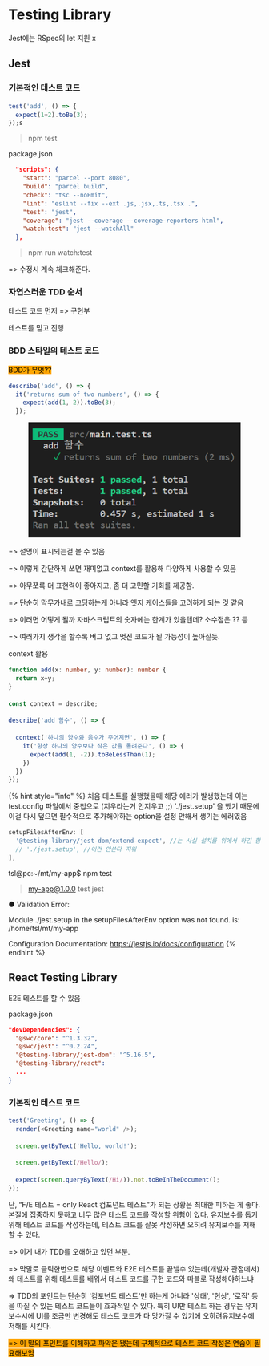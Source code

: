 # Testing Library

Jest에는 RSpec의 let 지원 x

## Jest

### 기본적인 테스트 코드

```javascript
test('add', () => {
  expect(1+2).toBe(3);
});s
```

> npm test

package.json

```json
  "scripts": {
    "start": "parcel --port 8080",
    "build": "parcel build",
    "check": "tsc --noEmit",
    "lint": "eslint --fix --ext .js,.jsx,.ts,.tsx .",
    "test": "jest",
    "coverage": "jest --coverage --coverage-reporters html",
    "watch:test": "jest --watchAll"
  },
```

> npm run watch:test

\=> 수정시 계속 체크해준다.

### 자연스러운 TDD 순서

테스트 코드 먼저 => 구현부&#x20;

테스트를 믿고 진행

### BDD 스타일의 테스트 코드

<mark style="background-color:orange;">BDD가 무엇??</mark>

```javascript
describe('add', () => {
  it('returns sum of two numbers', () => {
    expect(add(1, 2)).toBe(3);
  });
```

<figure><img src="../.gitbook/assets/image (2) (2).png" alt=""><figcaption></figcaption></figure>

\=> 설명이 표시되는걸 볼 수 있음

\=> 이렇게 간단하게 쓰면 재미없고 context를 활용해 다양하게 사용할 수 있음

\=> 아무쪼록 더 표현력이 좋아지고, 좀 더 고민할 기회를 제공함.&#x20;

\=> 단순히 막무가내로 코딩하는게 아니라 엣지 케이스들을 고려하게 되는 것 같음

\=> 이러면 어떻게 될까 자바스크립트의 숫자에는 한계가 있을텐데? 소수점은 ?? 등

\=> 여러가지 생각을 할수록 버그 없고 멋진 코드가 될 가능성이 높아질듯.



context 활용

```typescript
function add(x: number, y: number): number {
  return x+y;
}

const context = describe;

describe('add 함수', () => {
  
  context('하나의 양수와 음수가 주어지면', () => {
    it('항상 하나의 양수보다 작은 값을 돌려준다', () => {
      expect(add(1, -2)).toBeLessThan(1);
    })
  })
});
```

{% hint style="info" %}
처음 테스트를  실행했을때 해당 에러가 발생했는데 이는 test.config 파일에서 중첩으로 (지우라는거 안지우고 ;;) './jest.setup' 을 했기 때문에 이걸 다시 덮으면 필수적으로 추가해야하는 option을 설정 안해서 생기는 에러였음

```javascript
setupFilesAfterEnv: [
  '@testing-library/jest-dom/extend-expect', //는 사실 설치를 위에서 하긴 함
  // './jest.setup', //이건 안쓴다 지워
],
```



tsl@pc:\~/mt/my-app$ npm test

> my-app@1.0.0 test jest

● Validation Error:

Module ./jest.setup in the setupFilesAfterEnv option was not found. is: /home/tsl/mt/my-app

Configuration Documentation: https://jestjs.io/docs/configuration
{% endhint %}



## React Testing Library

E2E 테스트를 할 수 있음

package.json

```json
"devDependencies": {
  "@swc/core": "^1.3.32",
  "@swc/jest": "^0.2.24",
  "@testing-library/jest-dom": "^5.16.5",
  "@testing-library/react":
  ...
}
```

### 기본적인 테스트 코드

```javascript
test('Greeting', () => {
  render(<Greeting name="world" />);

  screen.getByText('Hello, world!');

  screen.getByText(/Hello/);

  expect(screen.queryByText(/Hi/)).not.toBeInTheDocument();
});

```

단, “F/E 테스트 = only React 컴포넌트 테스트”가 되는 상황은 최대한 피하는 게 좋다. 본질에 집중하지 못하고 너무 많은 테스트 코드를 작성할 위험이 있다. 유지보수를 돕기 위해 테스트 코드를 작성하는데, 테스트 코드를 잘못 작성하면 오히려 유지보수를 저해할 수 있다.



\=> 이게 내가 TDD를 오해하고 있던 부분.&#x20;

\=> 막말로 클릭한번으로 해당 이벤트와 E2E 테스트를 끝낼수 있는데(개발자 관점에서) 왜 테스트를 위해 테스트를 배워서 테스트 코드를 구현 코드와 따블로 작성해야하느냐

\=> TDD의 포인트는 단순히 '컴포넌트 테스트'만 하는게 아니라 '상태', '현상', '로직' 등을 따질 수 있는 테스트 코드들이 효과적일 수 있다. 특히 UI만 테스트 하는 경우는 유지보수시에 UI를 조금만 변경해도 테스트 코드가 다 망가질 수 있기에 오히려유지보수에 저해를 시킨다.

<mark style="background-color:orange;">=> 이 말의 포인트를 이해하고 파악은 됐는데 구체적으로 테스트 코드 작성은 연습이 필요해보임</mark>
